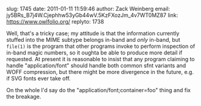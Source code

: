 slug:    1745
date:    2011-01-11 11:59:46
author:  Zack Weinberg
email:   jy5BRs_B7j4W.Cjephhw53yGb44wV.5KzFXozJm_4v7WT0MZ87
link:     https://www.owlfolio.org/
replyto: 1738

Well, that's a tricky case; my attitude is that the information
currently stuffed into the MIME subtype belongs in-band and
<i>only</i> in-band, but <code>file(1)</code> is the program that
other programs invoke to perform inspection of in-band magic numbers,
so it oughta be able to produce more detail if requested.  At present
it is reasonable to insist that any program claiming to handle
"application/font" should handle both common sfnt variants and WOFF
compression, but there might be more divergence in the future, e.g. if
SVG fonts ever take off.

On the whole I'd say do the "application/font;container=foo" thing and
fix the breakage.
